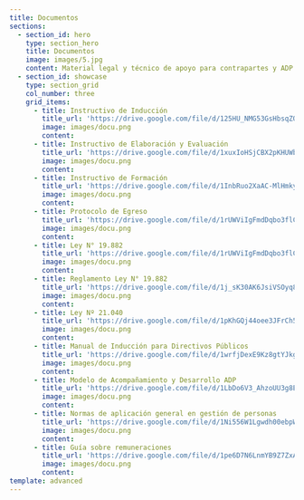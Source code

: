 ```yaml
---
title: Documentos
sections:
  - section_id: hero
    type: section_hero
    title: Documentos
    image: images/5.jpg
    content: Material legal y técnico de apoyo para contrapartes y ADP
  - section_id: showcase
    type: section_grid
    col_number: three
    grid_items:
      - title: Instructivo de Inducción
        title_url: 'https://drive.google.com/file/d/125HU_NMG53GsHbsqZQTJ1Jj8eTzy7W7-/view?usp=sharing'
        image: images/docu.png
        content: 
      - title: Instructivo de Elaboración y Evaluación
        title_url: 'https://drive.google.com/file/d/1xuxIoHSjCBX2pKHUWbWn3KyLRWCM1O28/view?usp=sharing'
        image: images/docu.png
        content: 
      - title: Instructivo de Formación
        title_url: 'https://drive.google.com/file/d/1InbRuo2XaAC-MlHmky2NlHKvcC4kwCfL/view?usp=sharing'
        image: images/docu.png
        content: 
      - title: Protocolo de Egreso
        title_url: 'https://drive.google.com/file/d/1rUWViIgFmdDqbo3flCRu9JSy99GY2RiU/view?usp=sharing'
        image: images/docu.png
        content: 
      - title: Ley N° 19.882
        title_url: 'https://drive.google.com/file/d/1rUWViIgFmdDqbo3flCRu9JSy99GY2RiU/view?usp=sharing'
        image: images/docu.png
        content: 
      - title: Reglamento Ley N° 19.882
        title_url: 'https://drive.google.com/file/d/1j_sK30AK6JsiVSOyq8cTy6SVtY1bX7ug/view?usp=sharing'
        image: images/docu.png
        content: 
      - title: Ley Nº 21.040
        title_url: 'https://drive.google.com/file/d/1pKhGQj44oee3JFrCh5CAYnWKOJT0vM4Q/view?usp=sharing'
        image: images/docu.png
        content: 
      - title: Manual de Inducción para Directivos Públicos
        title_url: 'https://drive.google.com/file/d/1wrfjDexE9Kz8gtYJkg6v7_phK8tdOemz/view?usp=sharing'
        image: images/docu.png
        content: 
      - title: Modelo de Acompañamiento y Desarrollo ADP
        title_url: 'https://drive.google.com/file/d/1LbDo6V3_AhzoUU3g8E1uS3IpS0pu7FVC/view?usp=sharing'
        image: images/docu.png
        content: 
      - title: Normas de aplicación general en gestión de personas
        title_url: 'https://drive.google.com/file/d/1Ni556W1Lgwdh00ebpWDfqnZN04deMPsh/view?usp=sharing'
        image: images/docu.png
        content: 
      - title: Guía sobre remuneraciones
        title_url: 'https://drive.google.com/file/d/1pe6D7N6LnmYB9Z7ZxAdYhz7y3uZtR0dg/view?usp=sharing'
        image: images/docu.png
        content: 
template: advanced
---
```

